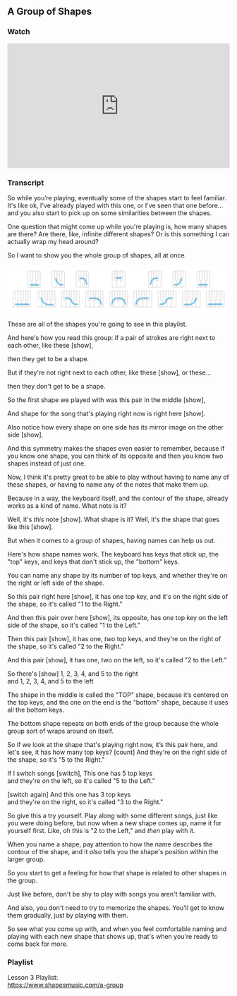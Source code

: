 ## A Group of Shapes



### Watch

<style>
.embed-container {
    position: relative;
    padding-bottom: 56.25%;
    height: 0;
    overflow: hidden;
    max-width: 100%;
  }
  iframe{
    position: absolute;
    top: 0;
    left: 0;
    width: 100%;
    height: 100%;
  }
</style>
<div class='embed-container'>
  <iframe src='https://www.youtube.com/embed/d7obs-3YdOo?rel=0' frameborder='0' allowfullscreen></iframe>
</div>



### Transcript

So while you’re playing, eventually some of the shapes start to feel familiar. It's like ok, I've already played with this one, or I've seen that one before… and you also start to pick up on some similarities between the shapes.

One question that might come up while you're playing is, how many shapes are there? Are there, like, infinite different shapes? Or is this something I can actually wrap my head around?

So I want to show you the whole group of shapes, all at once.

![group of shapes](../media/group_of_shapes.png)

These are all of the shapes you're going to see in this playlist.

And here's how you read this group: if a pair of strokes are right next to each other, like these [show],

then they get to be a shape.

But if they're not right next to each other, like these [show], or these...

then they don't get to be a shape.

So the first shape we played with was this pair in the middle [show],

And shape for the song that's playing right now is right here [show].

Also notice how every shape on one side has its mirror image on the other side [show].

And this symmetry makes the shapes even easier to remember, because if you know one shape, you can think of its opposite and then you know two shapes instead of just one.

Now, I think it's pretty great to be able to play without having to name any of these shapes, or having to name any of the notes that make them up.

Because in a way, the keyboard itself, and the contour of the shape, already works as a kind of name. What note is it?

Well, it's _this_ note [show]. What shape is it? Well, it's the shape that goes like this [show].

But when it comes to a group of shapes, having names can help us out.

Here's how shape names work. The keyboard has keys that stick up, the "top" keys, and keys that don't stick up, the "bottom" keys.

You can name any shape by its number of top keys, and whether they're on the right or left side of the shape.

So this pair right here [show], it has one top key, and it's on the right side of the shape, so it's called "1 to the Right."

And then this pair over here [show], its opposite, has one top key on the left side of the shape, so it's called "1 to the Left."

Then this pair [show], it has one, _two_ top keys, and they're on the right of the shape, so it's called "2 to the Right."

And this pair [show], it has one, two on the left, so it's called "2 to the Left."

So there's [show] 1, 2, 3, 4, and 5 to the right  
and 1, 2, 3, 4, and 5 to the left

The shape in the middle is called the "TOP" shape, because it’s centered on the top keys, and the one on the end is the "bottom" shape, because it uses all the bottom keys.

The bottom shape repeats on both ends of the group because the whole group sort of wraps around on itself.

So if we look at the shape that's playing right now, it’s this pair here, and let's see, it has how many top keys? [count] And they're on the right side of the shape, so it's "5 to the Right."

If I switch songs [switch], This one has 5 top keys  
and they're on the left, so it's called "5 to the Left."

[switch again] And this one has 3 top keys  
and they're on the right, so it's called "3 to the Right."

So give this a try yourself. Play along with some different songs, just like you were doing before, but now when a new shape comes up, name it for yourself first. Like, oh this is "2 to the Left," and _then_ play with it.

When you name a shape, pay attention to how the name describes the contour of the shape, and it _also_ tells you the shape's position within the larger group.

So you start to get a feeling for how that shape is related to other shapes in the group.

Just like before, don't be shy to play with songs you aren't familiar with.

And also, you don't need to try to memorize the shapes. You'll get to know them gradually, just by playing with them.

So see what you come up with, and when you feel comfortable naming and playing with each new shape that shows up, that's when you're ready to come back for more.



### Playlist

Lesson 3 Playlist:  
https://www.shapesmusic.com/a-group